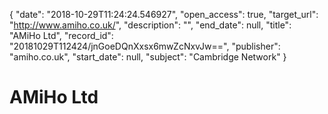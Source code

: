 {
  "date": "2018-10-29T11:24:24.546927", 
  "open_access": true, 
  "target_url": "http://www.amiho.co.uk/", 
  "description": "", 
  "end_date": null, 
  "title": "AMiHo Ltd", 
  "record_id": "20181029T112424/jnGoeDQnXxsx6mwZcNxvJw==", 
  "publisher": "amiho.co.uk", 
  "start_date": null, 
  "subject": "Cambridge Network"
}

# AMiHo Ltd

